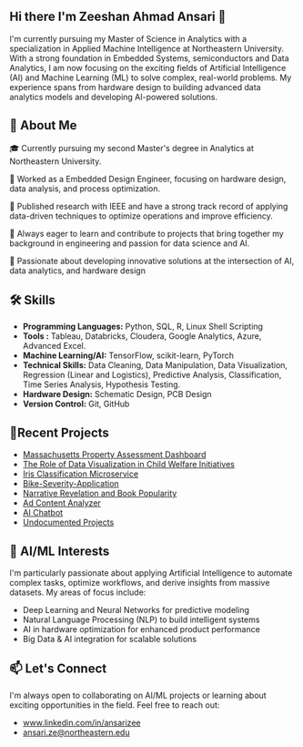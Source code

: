 ## Hi there I'm Zeeshan Ahmad Ansari 👋

I'm currently pursuing my Master of Science in Analytics with a specialization in Applied Machine Intelligence at Northeastern University. With a strong foundation in Embedded Systems, semiconductors and Data Analytics, I am now focusing on the exciting fields of Artificial Intelligence (AI) and Machine Learning (ML) to solve complex, real-world problems. My experience spans from hardware design to building advanced data analytics models and developing AI-powered solutions.



🚀 About Me
------------------------------
🎓 Currently pursuing my second Master's degree in Analytics at Northeastern University.

💼 Worked as a Embedded Design Engineer, focusing on hardware design, data analysis, and process optimization.

🏅 Published research with IEEE and have a strong track record of applying data-driven techniques to optimize operations and improve efficiency.

🌱 Always eager to learn and contribute to projects that bring together my background in engineering and passion for data science and AI.

🌱 Passionate about developing innovative solutions at the intersection of AI, data analytics, and hardware design


**🛠 Skills**
---------------

+ **Programming Languages:** Python, SQL, R, Linux Shell Scripting
+ **Tools :** Tableau, Databricks, Cloudera, Google Analytics, Azure, Advanced Excel.
+ **Machine Learning/AI:** TensorFlow, scikit-learn, PyTorch
+ **Technical Skills:** Data Cleaning, Data Manipulation, Data Visualization, Regression (Linear and Logistics), Predictive Analysis, Classification, Time Series Analysis, Hypothesis Testing.
+ **Hardware Design:** Schematic Design, PCB Design
+ **Version Control:** Git, GitHub



🎯Recent Projects
----------------------------

+ [Massachusetts Property Assessment Dashboard](https://github.com/Zeeshan13/property_assessment_dashboard)
+ [The Role of Data Visualization in Child Welfare Initiatives](https://github.com/Zeeshan13/ChildWelfare-DataViz)
+ [Iris Classification Microservice](https://github.com/Zeeshan13/1stMicroservice_IRIS_Data)
+ [Bike-Severity-Application](https://github.com/Zeeshan13/Cyclist-SafetyPredictorApp)
+ [Narrative Revelation and Book Popularity](https://github.com/Zeeshan13/BookPopularity-KLDAnalysis)
+ [Ad Content Analyzer](https://github.com/Zeeshan13/VideoAd-Analyzer)
+ [AI Chatbot](https://github.com/Zeeshan13/ChatAppWithGemini)
+ [Undocumented Projects](https://github.com/Zeeshan13/Colab_Codes)
  


**🤖 AI/ML Interests**
--------------------------

I'm particularly passionate about applying Artificial Intelligence to automate complex tasks, optimize workflows, and derive insights from massive datasets.
My areas of focus include:

+ Deep Learning and Neural Networks for predictive modeling
+ Natural Language Processing (NLP) to build intelligent systems
+ AI in hardware optimization for enhanced product performance
+ Big Data & AI integration for scalable solutions


**📫 Let's Connect**
--------------------------

I'm always open to collaborating on AI/ML projects or learning about exciting opportunities in the field. Feel free to reach out:

+ www.linkedin.com/in/ansarizee
+ ansari.ze@northeastern.edu


